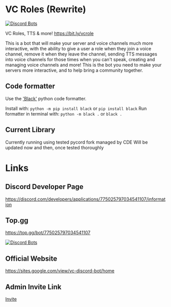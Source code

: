 # VC Roles (Rewrite)

[![Discord Bots](https://top.gg/api/widget/775025797034541107.svg)](https://top.gg/bot/775025797034541107)

VC Roles, TTS & more!
https://bit.ly/vcrole

This is a bot that will make your server and voice channels much more interactive, with the ability to give a user a role when they join a voice channel, remove it when they leave the channel, sending TTS messages into voice channels for those times when you can't speak, creating and managing voice channels and more! This is the bot you need to make your servers more interactive, and to help bring a community together.

## Code formatter

Use the ['Black'](https://black.readthedocs.io/en/stable/getting_started.html) python code formatter.

Install with: `python -m pip install black` or `pip install black`
Run formatter in terminal with: `python -m black .` or `black .`

## Current Library 

Currently running using tested pycord fork managed by CDE [](https://github.com/CDE90/pycord)
Will be updated now and then, once tested thoroughly 

# Links

## Discord Developer Page

https://discord.com/developers/applications/775025797034541107/information


## Top.gg

https://top.gg/bot/775025797034541107

[![Discord Bots](https://top.gg/api/widget/775025797034541107.svg)](https://top.gg/bot/775025797034541107)


## Official Website

https://sites.google.com/view/vc-discord-bot/home

## Admin Invite Link

[Invite](https://discord.com/api/oauth2/authorize?client_id=775025797034541107&permissions=300944400&scope=bot%20applications.commands)
